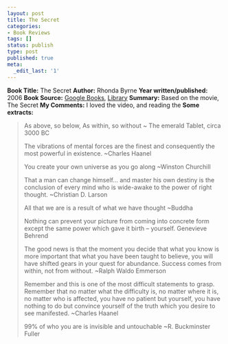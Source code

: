 ```yaml
---
layout: post
title: The Secret
categories:
- Book Reviews
tags: []
status: publish
type: post
published: true
meta:
  _edit_last: '1'
---
```

<strong>Book Title:</strong> The Secret
<strong> Author:</strong> Rhonda Byrne
<strong> Year written/published:</strong> 2006
<strong> Book Source:</strong> <a href="http://books.google.com/books?id=tJ94IAAACAAJ&amp;dq=the+secret">Google Books</a>, <a href="http://catalogue.nlb.gov.sg/cgi-bin/cw_cgi?fullRecord+14028+3002+13153400+2+1">Library</a>
<strong> Summary:</strong> Based on the movie, The Secret
<strong> My Comments:</strong> I loved the video, and reading the
<strong> Some extracts:</strong>
<blockquote>As above, so below,
As within, so without
~ The emerald Tablet, circa 3000 BC

The vibrations of mental forces are the finest and consequently the most powerful in existence.
~Charles Haanel

You create your own universe as you go along
~Winston Churchill

That a man can change himself… and master his own destiny is the conclusion of every mind who is wide-awake to the power of right thought.
~Christian D. Larson

All that we are is a result of what we have thought
~Buddha

Nothing can prevent your picture from coming into concrete form except the same power which gave it birth – yourself.
Genevieve Behrend

The good news is that the moment you decide that what you know is more important that what you have been taught to believe, you will have shifted gears in your quest for abundance. Success comes from within, not from without.
~Ralph Waldo Emmerson

Remember and this is one of the most difficult statements to grasp. Remember that no matter what the difficulty is, no matter where it is, no matter who is affected, you have no patient but yourself, you have nothing to do but convince yourself of the truth which you desire to see manifested.
~Charles Haanel

99% of who you are is invisible and untouchable
~R. Buckminster Fuller</blockquote>
